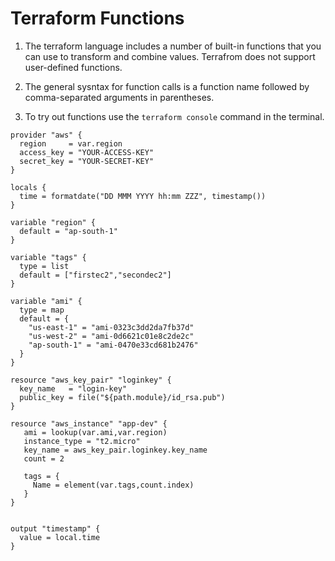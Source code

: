 # Terraform Functions

1. The terraform language includes a number of built-in functions that you can use to transform and combine values. Terrafrom does not support user-defined functions.

2. The general sysntax for function calls is a function name followed by comma-separated arguments in parentheses.

3. To try out functions use the ```terraform console``` command in the terminal.

```
provider "aws" {
  region     = var.region
  access_key = "YOUR-ACCESS-KEY"
  secret_key = "YOUR-SECRET-KEY"
}

locals {
  time = formatdate("DD MMM YYYY hh:mm ZZZ", timestamp())
}

variable "region" {
  default = "ap-south-1"
}

variable "tags" {
  type = list
  default = ["firstec2","secondec2"]
}

variable "ami" {
  type = map
  default = {
    "us-east-1" = "ami-0323c3dd2da7fb37d"
    "us-west-2" = "ami-0d6621c01e8c2de2c"
    "ap-south-1" = "ami-0470e33cd681b2476"
  }
}

resource "aws_key_pair" "loginkey" {
  key_name   = "login-key"
  public_key = file("${path.module}/id_rsa.pub")
}

resource "aws_instance" "app-dev" {
   ami = lookup(var.ami,var.region)
   instance_type = "t2.micro"
   key_name = aws_key_pair.loginkey.key_name
   count = 2

   tags = {
     Name = element(var.tags,count.index)
   }
}


output "timestamp" {
  value = local.time
}
```